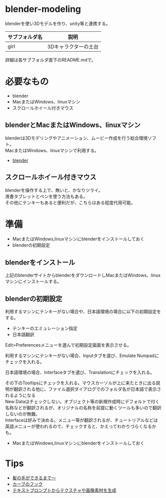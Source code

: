 # blender-modeling
blenderを使い3Dモデルを作り、unity等と連携する。

|サブフォルダ名|説明|
|-|-|
|girl|3Dキャラクターの土台|

詳細は各サブフォルダ直下のREADME.mdで。

# 必要なもの

- blender
- MacまたはWindows、linuxマシン
- スクロールホイール付きマウス

## blenderとMacまたはWindows、linuxマシン
blenderは3Dモデリングやアニメーション、ムービー作成を行う総合環境ソフト。<br/>
MacまたはWindows、linuxマシンで利用する。

- [blender](https://www.blender.org/)

## スクロールホイール付きマウス
blenderを操作する上で、無いと、かなりツライ。<br/>
液書タブレットとペンを使う方法もある。<br/>
その他にテンキーもあると便利だが、こちらはある程度代用可能。

# 準備
- MacまたはWindows,linuxマシンにblenderをインストールしておく
- blenderの初期設定
## blenderをインストール
上記のblenderサイトからblenderをダウンロードしMacまたはWindows、linuxマシンにインストールする。
## blenderの初期設定
利用するマシンにテンキーがない場合や、日本語環境の場合に以下の初期設定をする。
- テンキーのエミュレーション指定
- 日本語翻訳

Edit>Preferencesメニューを選んで初期設定画面を表示させる。

利用するマシンにテンキーがない場合、Inputタブを選び、Emulate Numpadにチェックを入れる。

日本語環境の場合、Interfaceタブを選び、Translationにチェックを入れる。

その下のTooltipsにチェックを入れる。マウスカーソルが上に来たときに出る説明が翻訳される他に、ファイル選択ダイアログでのフォルダ名が日本語で表示されるようになる<br/>
New Dataはチェックしない。オブジェクト等の新規作成時にデフォルトで付く名称などが翻訳されるが、オリジナルの名称を前提に動くツールも多いので翻訳しないのが無難。<br/>
Interfaceは好みで決める。メニュー等が翻訳されるが、チュートリアルなどは英語メニューが使われるので、チェックすると、かえってわかりづらくなるかも。
- MacまたはWindows,linuxマシンにblenderをインストールしておく

# Tips
* [髪の毛ができるまで～](https://x.com/kensyouen_Y/status/1607661995071008770?s=20)
* [カーブのフック](https://x.com/Shuka_blender/status/1574300078977667072?s=20)
* [テキストプロンプトからテクスチャや画像素材を生成](https://3dnchu.com/archives/dream-textures/)
